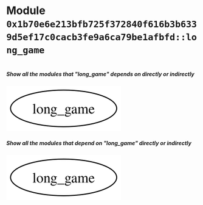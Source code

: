 
<a id="0x1b70e6e213bfb725f372840f616b3b6339d5ef17c0cacb3fe9a6ca79be1afbfd_long_game"></a>

# Module `0x1b70e6e213bfb725f372840f616b3b6339d5ef17c0cacb3fe9a6ca79be1afbfd::long_game`





<pre><code></code></pre>



##### Show all the modules that "long_game" depends on directly or indirectly


![](img/long_game_forward_dep.svg)


##### Show all the modules that depend on "long_game" directly or indirectly


![](img/long_game_backward_dep.svg)
